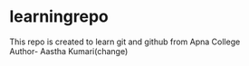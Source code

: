 # learningrepo
This repo is created to learn git and github from Apna College 
<br>
Author- Aastha Kumari(change)
